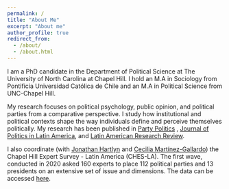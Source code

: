 ```yaml
---
permalink: /
title: "About Me"
excerpt: "About me"
author_profile: true
redirect_from: 
  - /about/
  - /about.html
---
```


I am a PhD candidate in the Department of Political Science at The University of North Carolina at Chapel Hill. I hold an M.A in Sociology from Pontificia Universidad Católica de Chile and an M.A in Political Science from UNC-Chapel Hill. 

My research focuses on political psychology, public opinion, and political parties from a comparative perspective. I study how institutional and political contexts shape the way individuals define and perceive themselves politically. My research has been published in <a href="https://journals.sagepub.com/doi/abs/10.1177/13540688221090604"> Party Politics</a> , <a href="https://journals.sagepub.com/doi/full/10.1177/1866802X211069378"> Journal of Politics in Latin America</a>, and <a href="https://www.cambridge.org/core/journals/latin-american-research-review/article/ideological-preferences-and-evolution-of-the-religious-cleavage-in-chile-19982014/595F537E6D72FE5FE8D434D9D975172A"> Latin American Research Review</a>.

I also coordinate (with <a href="https://hartlyn.web.unc.edu/">Jonathan Hartlyn</a> and <a href="https://ceciliamg.web.unc.edu/">Cecilia Martínez-Gallardo</a>) the Chapel Hill Expert Survey - Latin America (CHES-LA). The first wave, conducted in 2020 asked 160 experts to place 112 political parties and 13 presidents on an extensive set of issue and dimensions. The data can be accessed <a href="https://www.chesdata.eu/chesla">here</a>. 